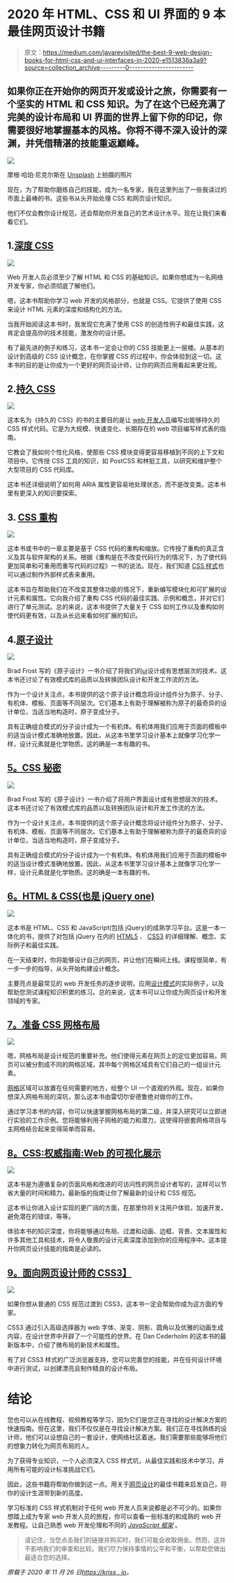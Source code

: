 # 2020 年 HTML、CSS 和 UI 界面的 9 本最佳网页设计书籍

> 原文：<https://medium.com/javarevisited/the-best-9-web-design-books-for-html-css-and-ui-interfaces-in-2020-e1513836a3a9?source=collection_archive---------0----------------------->

## 如果你正在开始你的网页开发或设计之旅，你需要有一个坚实的 HTML 和 CSS 知识。为了在这个已经充满了完美的设计布局和 UI 界面的世界上留下你的印记，你需要很好地掌握基本的风格。你将不得不深入设计的深渊，并凭借精湛的技能重返巅峰。

![](img/18f0f666f642d1d0712900e01361456f.png)

摩根·哈珀·尼克尔斯在 [Unsplash](https://unsplash.com?utm_source=medium&utm_medium=referral) 上拍摄的照片

现在，为了帮助你磨练自己的技能，成为一名专家，我在这里列出了一些我读过的市面上最棒的书。这些书从头开始处理 CSS 和网页设计知识。

他们不仅会教你设计规范，还会帮助你开发自己的艺术设计水平。现在让我们来看看它们。

## 1.[深度 CSS](https://amzn.to/3l0R4rK)

![](img/17d7c54ca0c1cbe465e3a55a3d59efa1.png)

Web 开发人员必须至少了解 HTML 和 CSS 的基础知识。如果你想成为一名网络开发专家，你必须彻底了解他们。

嗯，这本书帮助你学习 web 开发的风格部分，也就是 CSS。它提供了使用 CSS 来设计 HTML 元素的深度和结构化的方法。

当我开始阅读这本书时，我发现它充满了使用 CSS 的创造性例子和最佳实践，这肯定会提高你的技术技能，激发你的设计感。

有了最先进的例子和练习，这本书一定会让你的 CSS 技能更上一层楼。从基本的设计到高级的 CSS 设计概念，在你掌握 CSS 的过程中，你会体验到这一切。这本书的目的是让你成为一个更好的网页设计师，让你的网页应用看起来更壮观。

## 2.[持久 CSS](https://amzn.to/364kctW)

![](img/45f19a6096a7b155fbc0238408ad4cd9.png)

这本名为《持久的 CSS》的书的主要目的是让 [web 开发人员](/javarevisited/100-free-programming-and-web-development-courses-on-udemy-free-resource-center-3f8415eb5e6f)编写出能够持久的 CSS 样式代码。它是为大规模、快速变化、长期存在的 web 项目编写样式表的指南。

它教会了我如何个性化风格，使那些 CSS 模块变得更容易移植到不同的上下文和项目中。它传授 CSS 工具的知识，如 PostCSS 和林挺工具，以研究和维护整个大型项目的 CSS 代码库。

这本书还详细说明了如何用 ARIA 属性更容易地处理状态，而不是改变类。这本书里有更深入的知识要探索。

## 3. [CSS 重构](https://amzn.to/3q3DBTx)

![](img/1f8f4466c301bb61bc20a330f759b800.png)

这本书或书中的一章主要是基于 CSS 代码的重构和缩放。它传授了重构的真正含义及其与软件架构的关系。根据《重构是在不改变代码行为的情况下，为了使代码更加简单和可重用而重写代码的过程》一书的说法。现在，我们知道 [CSS 样式](https://javarevisited.blogspot.com/2020/09/top-5-css-cascading-style-sheet-courses-for-beginners.html)也可以通过制作外部样式表来重用。

这本书旨在帮助我们在不改变其整体功能的情况下，重新编写模块化和可扩展的设计元素和属性。它向我介绍了重构 CSS 代码的最佳实践、示例和概念，并对它们进行了单元测试。总的来说，这本书提供了大量关于 CSS 如何工作以及重构如何使代码更有效，以及从长远来看如何扩展的知识。

## 4.[原子设计](https://bradfrost.com/blog/post/atomic-web-design/)

![](img/79f92456660d94d78e0920b18d4757b9.png)

Brad Frost 写的《原子设计》一书介绍了将我们的[ui](https://javarevisited.blogspot.com/2020/06/top-5-courses-to-learn-ux-design-in.html)设计成有思想层次的技术。这本书还讨论了有效模式库的品质以及转换团队设计和开发工作流的方法。

作为一个设计关注点，本书提供的这个原子设计概念将设计组件分为原子、分子、有机体、模板、页面等不同层次。它们基本上有助于理解被称为原子的最奇异的设计单位，当适当地构造时，原子变成分子。

具有正确组合模式的分子设计成为一个有机体。有机体用我们应用于页面的模板中的适当设计模式准确地放置。因此，从这本书里学习设计基本上就像学习化学一样，设计元素就是化学物质。这的确是一本有趣的书。

## [5。CSS 秘密](https://amzn.to/3fxAVZM)

![](img/cfb81f7346a808c79f9b736acb94ce50.png)

Brad Frost 写的《原子设计》一书介绍了将用户界面设计成有思想层次的技术。这本书还讨论了有效模式库的品质以及转换团队设计和开发工作流的方法。

作为一个设计关注点，本书提供的这个原子设计概念将设计组件分为原子、分子、有机体、模板、页面等不同层次。它们基本上有助于理解被称为原子的最奇异的设计单位，当适当地构造时，原子变成分子。

具有正确组合模式的分子设计成为一个有机体。有机体用我们应用于页面的模板中的适当设计模式准确地放置。因此，从这本书里学习设计基本上就像学习化学一样，设计元素就是化学物质。这的确是一本有趣的书。

## [6。HTML & CSS(也是 jQuery one)](https://amzn.to/3nY8rv0)

![](img/01e6c9720e1fec7274377e5483bec588.png)

这本书是 HTML、CSS 和 JavaScript(包括 jQuery)的成熟学习平台。这是一本一体化的书，提供了对包括 jQuery 在内的 [HTML5](https://www.java67.com/2020/08/5-best-online-courses-to-learn-html-5.html) 、 [CSS3](https://javarevisited.blogspot.com/2019/05/top-5-html-5-and-css-3-courses-for-web-developers.html) 的详细理解、概念、实际例子和最佳实践。

在一天结束时，你将能够设计自己的网页，并让他们在瞬间上线。课程很简单，有一步一步的指导，从头开始构建设计概念。

主要亮点是最常见的 web 开发任务的逐步说明，应用[设计模式](/javarevisited/7-best-online-courses-to-learn-object-oriented-design-pattern-in-java-749b6399af59)的实际例子，以及帮助您测试课程知识积累的练习。总的来说，这本书可以让你成为网页设计和开发领域的专家。

## [7。准备 CSS 网格布局](https://abookapart.com/products/get-ready-for-css-grid-layout)

![](img/5a8ec081869e74c15a2e419c542fd578.png)

嗯，网格布局是设计规范的重要补充。他们使得元素在网页上的定位更加容易。网页可以被分割成不同的网格区域，其中每个网格区域具有它们自己的一组设计元素。

[网格](/javarevisited/top-5-advanced-css-courses-to-learn-flexbox-grid-and-sass-da8e37b09b1d?source=---------8------------------)区域可以放置在任何需要的地方，给整个 UI 一个直观的外观。现在，如果你想深入网格布局的深坑，那么这本书由雷切尔安德鲁绝对做你的工作。

通过学习本书的内容，你可以快速掌握网格布局的第二级，并深入研究可以立即进行实验的工作示例。您将能够利用子网格的能力和潜力，这使得将嵌套网格项目与主网格结合起来变得简单而容易。

## [8。CSS:权威指南:Web 的可视化展示](https://amzn.to/3nUkOby)

![](img/c3d12c5bd49704360553506a47e2ff3b.png)

这本书是为遵循复杂的页面风格和改进的可访问性的网页设计者写的，这样可以节省大量的时间和精力。最新版的指南让你了解最新的设计和 CSS 规范。

这本书让你进入设计实现的更广阔的方面，在那里你将关注用户体验，加速开发，避免潜在的错误，等等。

体验本书的知识深度，你将能够通过布局、过渡和动画、边框、背景、文本属性和许多其他工具和技术，将令人敬畏的设计元素深度添加到你的应用程序中。这本提升你网页设计技能的指南是必读的。

## [9。面向网页设计师的 CSS3】](https://abookapart.com/products/css3-for-web-designers)

![](img/74db083212af3d040e545ece643b1d82.png)

如果你想从普通的 CSS 规范过渡到 CSS3，这本书一定会帮助你成为这方面的专家。

CSS3 通过引入高级选择器为 web 字体、渐变、阴影、圆角以及优雅的动画生成内容，在设计世界中开辟了一个可能性的世界。在 Dan Cederholm 的这本书的最新版本中，介绍了微布局的新技术和属性。

有了对 CSS3 样式的广泛浏览器支持，您可以完善您的技能，并在任何设计环境中进行测试，以创建漂亮且制作精良的设计布局。

# 结论

您也可以从在线教程、视频教程等学习，因为它们是您正在寻找的设计解决方案的快速指南。但在这里，我们不仅仅是在寻找设计解决方案。我们正在寻找熟练的设计师，他们可以设想自己的一套设计，使网络社区着迷。我们需要那些能够将他们的想象力转化为网页布局的人。

为了获得专业知识，一个人必须深入 CSS 样式坑，从最佳实践和技术中学习，并用所有可能的设计标准挑战它们。

因此，这些书籍将帮助你做到这一点。用关于[网页设计](/javarevisited/7-free-courses-to-learn-bootstrap-for-web-designers-and-developers-5135215648f1)的最佳书籍来启发自己，将你的设计生涯带到新的高度。

学习标准的 CSS 样式机制对于任何 web 开发人员来说都是必不可少的。如果你想踏上成为专家 web 开发人员的旅程，你可以查看一些标准的和成熟的 web 开发教程。让自己熟悉 web 开发伦理和不同的 [*JavaScript 框架*](/javarevisited/10-javascript-frameworks-and-libraries-to-learn-in-2020-best-of-lot-5f61f86c60b4) 。

> 请记住，当您点击我们的链接并购买时，我们可能会收取佣金。然而，这并不影响我们的审查和比较。我们尽力保持事情的公平和平衡，以帮助您做出最适合您的选择。

*原载于 2020 年 11 月 26 日*[*https://kriss . io*](https://kriss.io/the-best-web-design-books-for-html-css-and-ui-interfaces-in-2021/)*。*